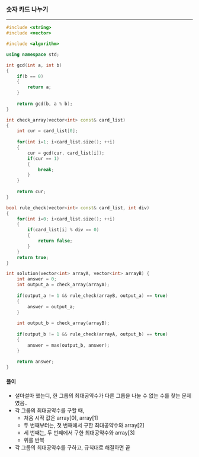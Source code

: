 ### 숫자 카드 나누기

***

```c++
#include <string>
#include <vector>

#include <algorithm>

using namespace std;

int gcd(int a, int b)
{
    if(b == 0)
    {
        return a;
    }
    
    return gcd(b, a % b);
}

int check_array(vector<int> const& card_list)
{
    int cur = card_list[0];
    
    for(int i=1; i<card_list.size(); ++i)
    {
        cur = gcd(cur, card_list[i]);
        if(cur == 1)
        {
            break;
        }
    }
    
    return cur;
}

bool rule_check(vector<int> const& card_list, int div)
{
    for(int i=0; i<card_list.size(); ++i)
    {
        if(card_list[i] % div == 0)
        {
            return false;
        }
    }
    return true;
}

int solution(vector<int> arrayA, vector<int> arrayB) {
    int answer = 0;
    int output_a = check_array(arrayA);
    
    if(output_a != 1 && rule_check(arrayB, output_a) == true)
    {
        answer = output_a;
    }
    
    int output_b = check_array(arrayB);
    
    if(output_b != 1 && rule_check(arrayA, output_b) == true)
    {
        answer = max(output_b, answer);
    }
    
    return answer;
}
```



#### 풀이

- 설마설마 했는디, 한 그룹의 최대공약수가 다른 그룹을 나눌 수 없는 수를 찾는 문제였음..
- 각 그룹의 최대공약수를 구할 때,
  - 처음 시작 값은 array[0], array[1]
  - 두 번째부터는, 첫 번째에서 구한 최대공약수와 array[2]
  - 세 번째는, 두 번째에서 구한 최대공약수와 array[3]
  - 위를 반복
- 각 그룹의 최대공약수를 구하고, 규칙대로 해결하면 끝